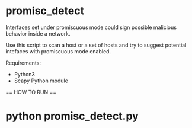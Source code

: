 # promisc_detect

Interfaces set under promiscuous mode could sign possible malicious behavior inside a network.

Use this script to scan a host or a set of hosts and try to suggest potential intefaces with promiscuous mode enabled.

Requirements:
- Python3
- Scapy Python module

== HOW TO RUN ==
# python promisc_detect.py

